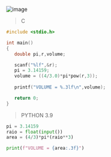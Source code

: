 ![image](https://github.com/lufffe/Beecrowd/assets/90646635/f9d45db7-ab01-4823-a759-45f4d2fb360c)

>C
```C
#include <stdio.h>

int main() 
{
   double pi,r,volume;

   scanf("%lf",&r);
   pi = 3.14159;
   volume = ((4/3.0)*pi*pow(r,3));
   
   printf("VOLUME = %.3lf\n",volume);

   return 0;
}
```


>PYTHON 3.9
```Python 3.9
pi = 3.14159
raio = float(input())
area = (4/3)*pi*(raio**3)

print(f"VOLUME = {area:.3f}")
```
